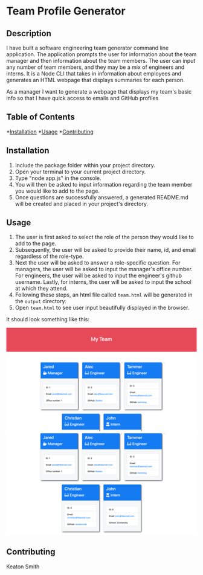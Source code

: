 # Team Profile Generator

## Description

I have built a software engineering team generator command line application. The application prompts the user for information about the team manager and then information about the team members. The user can input any number of team members, and they may be a mix of engineers and interns. It is a Node CLI that takes in information about employees and generates an HTML webpage that displays summaries for each person.

As a manager
I want to generate a webpage that displays my team's basic info
so that I have quick access to emails and GitHub profiles

## Table of Contents

*[Installation](#installation)
*[Usage](#usage)
*[Contributing](#contributing)

## Installation

  1. Include the package folder within your project directory.
  2. Open your terminal to your current project directory.
  3. Type "node app.js" in the console.
  4. You will then be asked to input information regarding the team member you would like to add to the page.
  5. Once questions are successfully answered, a generated README.md will be created and placed in your project's directory.

## Usage

1. The user is first asked to select the role of the person they would like to add to the page.
2. Subsequently, the user will be asked to provide their name, id, and email regardless of the role-type.
3. Next the user will be asked to answer a role-specific question. For managers, the user will be asked to input the manager's office number. For engineers, the user will be asked to input the engineer's github username. Lastly, for interns, the user will be asked to input the school at which they attend. 
4. Following these steps, an html file called `team.html` will be generated in the `output` directory. 
5. Open `team.html` to see user input beautifully displayed in the browser.

It should look something like this:

![Employee Summary 1](./Assets/10-OOP-homework-demo-1.png)
![Employee Summary 2](./Assets/10-OOP-homework-demo-2.png)

## Contributing

Keaton Smith

